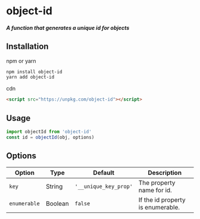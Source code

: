 # object-id
##### A function that generates a unique id for objects

## Installation
npm or yarn
```bash
npm install object-id
yarn add object-id
```
cdn
```html
<script src="https://unpkg.com/object-id"></script>
```

## Usage
```js
import objectId from 'object-id'
const id = objectId(obj, options)
```

## Options
<table class="table" width="100%">
  <thead>
    <tr>
      <th width="20%">Option</th>
      <th width="15%">Type</th>
      <th width="15%">Default</th>
      <th width="50%">Description</th>
    </tr>
  </thead>
  <tbody>
    <tr>
      <td><code>key</code></td>
      <td>String</td>
      <td><code>'__unique_key_prop'</code></td>
      <td>The property name for id.</td>
    </tr>
    <tr>
      <td><code>enumerable</code></td>
      <td>Boolean</td>
      <td><code>false</code></td>
      <td>If the id property is enumerable.</td>
    </tr>
  </tbody>
</table>
    